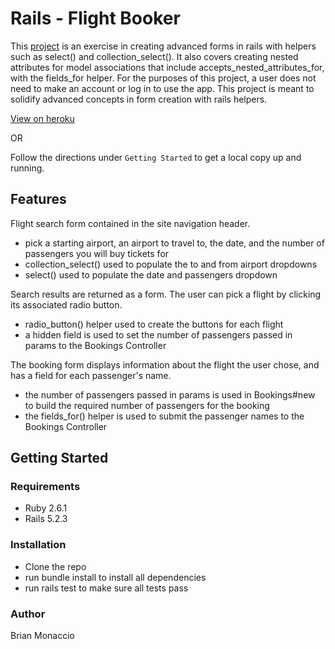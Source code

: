 # Rails - Flight Booker

This [project](https://www.theodinproject.com/lessons/building-advanced-forms) is an exercise in creating advanced forms in rails with helpers such as select() and collection_select(). It also covers creating nested attributes for model associations that include accepts_nested_attributes_for, with the fields_for helper. For the purposes of this project, a user does not need to make an account or log in to use the app. This project is meant to solidify advanced concepts in form creation with rails helpers.

[View on heroku](https://learnsometing-flight-booker.herokuapp.com/)

OR

Follow the directions under `Getting Started` to get a local copy up and running.

## Features

Flight search form contained in the site navigation header.
- pick a starting airport, an airport to travel to, the date, and the number of passengers you will buy tickets for
- collection_select() used to populate the to and from airport dropdowns
- select() used to populate the date and passengers dropdown

Search results are returned as a form. The user can pick a flight by clicking its associated radio button.
- radio_button() helper used to create the buttons for each flight
- a hidden field is used to set the number of passengers passed in params to the Bookings Controller

The booking form displays information about the flight the user chose, and has a field for each passenger's name.
- the number of passengers passed in params is used in Bookings#new to build the required number of passengers for the booking
- the fields_for() helper is used to submit the passenger names to the Bookings Controller

## Getting Started

### Requirements

- Ruby 2.6.1
- Rails 5.2.3

### Installation

- Clone the repo
- run bundle install to install all dependencies
- run rails test to make sure all tests pass

### Author

Brian Monaccio
